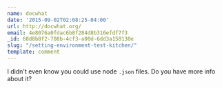 ```yaml
---
name: docwhat
date: '2015-09-02T02:08:25-04:00'
url: http://docwhat.org/
email: 4e8076a0fdac6b8f284d8b316efdf7f3
_id: 60d8b8f2-708b-4cf3-a00d-6dd3a150130e
slug: "/setting-environment-test-kitchen/"
template: comment
---
```


I didn't even know you could use node `.json` files. Do you have
more info about it?
